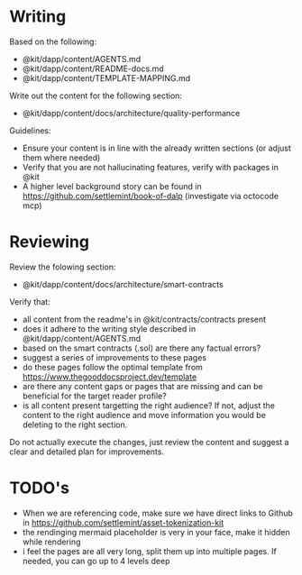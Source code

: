 # Writing

Based on the following:

- @kit/dapp/content/AGENTS.md
- @kit/dapp/content/README-docs.md
- @kit/dapp/content/TEMPLATE-MAPPING.md

Write out the content for the following section:

- @kit/dapp/content/docs/architecture/quality-performance

Guidelines:

- Ensure your content is in line with the already written sections (or adjust
  them where needed)
- Verify that you are not hallucinating features, verify with packages in @kit
- A higher level background story can be found in
  https://github.com/settlemint/book-of-dalp (investigate via octocode mcp)

# Reviewing

Review the folowing section:

- @kit/dapp/content/docs/architecture/smart-contracts

Verify that:

- all content from the readme's in @kit/contracts/contracts present
- does it adhere to the writing style described in @kit/dapp/content/AGENTS.md
- based on the smart contracts (.sol) are there any factual errors?
- suggest a series of improvements to these pages
- do these pages follow the optimal template from
  https://www.thegooddocsproject.dev/template
- are there any content gaps or pages that are missing and can be beneficial for
  the target reader profile?
- is all content present targetting the right audience? If not, adjust the
  content to the right audience and move information you would be deleting to
  the right section.

Do not actually execute the changes, just review the content and suggest a clear
and detailed plan for improvements.

# TODO's

- When we are referencing code, make sure we have direct links to Github in
  https://github.com/settlemint/asset-tokenization-kit
- the rendinging mermaid placeholder is very in your face, make it hidden while
  rendering
- i feel the pages are all very long, split them up into multiple pages. If
  needed, you can go up to 4 levels deep
